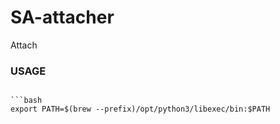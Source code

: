# SA-attacher
Attach 

### USAGE

```

```bash
export PATH=$(brew --prefix)/opt/python3/libexec/bin:$PATH
```